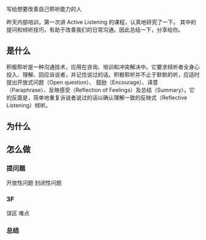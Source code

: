 写给想要改善自己聆听能力的人

昨天内部培训，第一次讲 Active Listening 的课程，认真地研究了一下。
其中的提问和倾听技巧，有助于改善我们的日常沟通。因此总结一下，分享给你。

##  是什么
积极聆听是一种沟通技术，应用在咨询、培训和冲突解决中。它要求倾听者全身心投入、理解、回应诉说者，并记住说过的话。积极聆听并不止于默默的听，应适时提出开放式问题（Open question）、 鼓励（Encourage）、译意（Paraphrase）、反映感受（Reflection of Feelings）及总结（Summary）。它的反面是，简单地重复诉说者说过的话以确认理解一致的反映式（Reflective Listening）倾听。

## 为什么

## 怎么做
### 提问题
开放性问题
封闭性问题

### 3F
误区
难点
### 总结